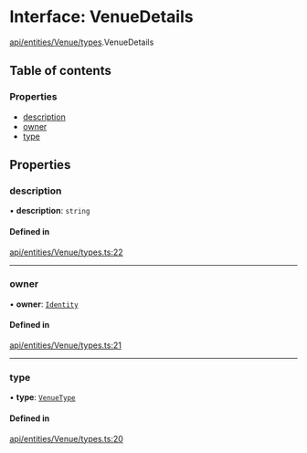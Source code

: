 # Interface: VenueDetails

[api/entities/Venue/types](../wiki/api.entities.Venue.types).VenueDetails

## Table of contents

### Properties

- [description](../wiki/api.entities.Venue.types.VenueDetails#description)
- [owner](../wiki/api.entities.Venue.types.VenueDetails#owner)
- [type](../wiki/api.entities.Venue.types.VenueDetails#type)

## Properties

### description

• **description**: `string`

#### Defined in

[api/entities/Venue/types.ts:22](https://github.com/PolymeshAssociation/polymesh-sdk/blob/339b7503/src/api/entities/Venue/types.ts#L22)

___

### owner

• **owner**: [`Identity`](../wiki/api.entities.Identity.Identity)

#### Defined in

[api/entities/Venue/types.ts:21](https://github.com/PolymeshAssociation/polymesh-sdk/blob/339b7503/src/api/entities/Venue/types.ts#L21)

___

### type

• **type**: [`VenueType`](../wiki/api.entities.Venue.types.VenueType)

#### Defined in

[api/entities/Venue/types.ts:20](https://github.com/PolymeshAssociation/polymesh-sdk/blob/339b7503/src/api/entities/Venue/types.ts#L20)
